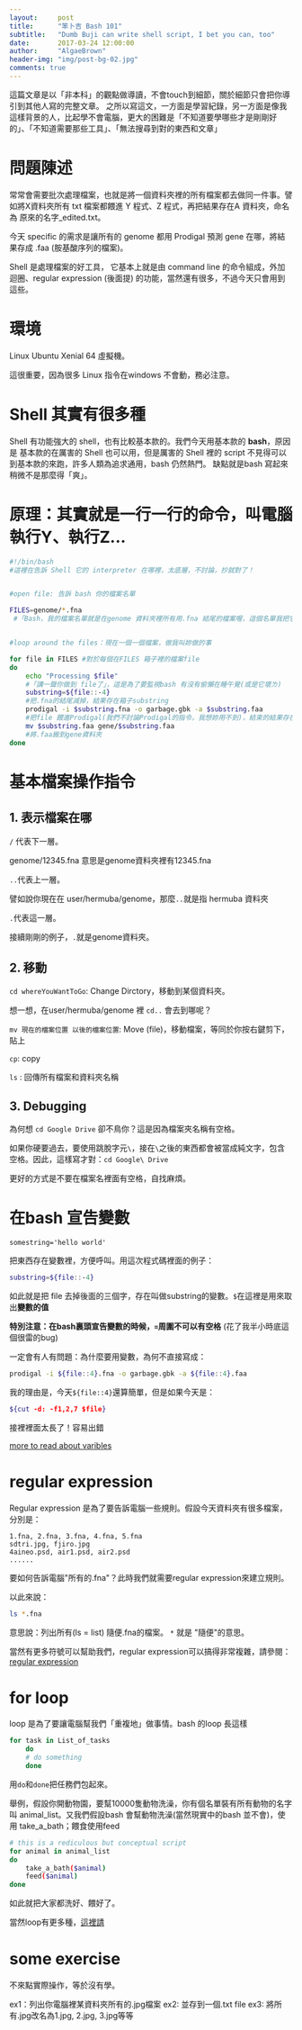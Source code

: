 ```yaml
---
layout:     post
title:      "笨卜吉 Bash 101"
subtitle:   "Dumb Buji can write shell script, I bet you can, too"
date:       2017-03-24 12:00:00
author:     "AlgaeBrown"
header-img: "img/post-bg-02.jpg"
comments: true
---
```

這篇文章是以「非本科」的觀點做導讀，不會touch到細節，關於細節只會把你導引到其他人寫的完整文章。
之所以寫這文，一方面是學習紀錄，另一方面是像我這樣背景的人，比起學不會電腦，更大的困難是「不知道要學哪些才是剛剛好的」、「不知道需要那些工具」、「無法搜尋到對的東西和文章」

# 問題陳述
常常會需要批次處理檔案，也就是將一個資料夾裡的所有檔案都去做同一件事。譬如將X資料夾所有 txt 檔案都餵進 Y 程式、Z 程式，再把結果存在A 資料夾，命名為 原來的名字_edited.txt。

今天 specific 的需求是讓所有的 genome 都用 Prodigal 預測 gene 在哪，將結果存成 .faa (胺基酸序列的檔案)。

Shell 是處理檔案的好工具， 它基本上就是由 command line 的命令組成，外加迴圈、regular expression (後面提) 的功能，當然還有很多，不過今天只會用到這些。

# 環境
Linux Ubuntu Xenial 64 虛擬機。

這很重要，因為很多 Linux 指令在windows 不會動，務必注意。

# Shell 其實有很多種
Shell 有功能強大的 shell，也有比較基本款的。我們今天用基本款的 **bash**，原因是 基本款的在厲害的 Shell 也可以用，但是厲害的 Shell 裡的 script 不見得可以到基本款的來跑，許多人類為追求通用，bash 仍然熱門。 缺點就是bash 寫起來稍微不是那麼得「爽」。

# 原理：其實就是一行一行的命令，叫電腦執行Y、執行Z...

```bash
#!/bin/bash 
#這裡在告訴 Shell 它的 interpreter 在哪裡，太底層，不討論，抄就對了！


#open file: 告訴 bash 你的檔案名單

FILES=genome/*.fna
 #「Bash，我的檔案名單就是在genome 資料夾裡所有用.fna 結尾的檔案喔，這個名單我把它裝在一個叫FILES 的箱子裡」


#loop around the files：現在一個一個檔案，做我叫妳做的事

for file in FILES #對於每個在FILES 箱子裡的檔案file
do
    echo "Processing $file" 
    #「講一聲你做到 file了」，這是為了要監視bash 有沒有偷懶在睡午覺(或是它壞ㄌ)
    substring=${file::-4} 
    #把.fna的結尾減掉，結果存在箱子substring
    prodigal -i $substring.fna -o garbage.gbk -a $substring.faa 
    #把file 餵進Prodigal(我們不討論Prodigal的指令，我想妳用不到)，結束的結果存在和file一樣名字、但結尾改成.faa
    mv $substring.faa gene/$substring.faa 
    #將.faa搬到gene資料夾
done
```

# 基本檔案操作指令
## 1. 表示檔案在哪

`/` 代表下一層。

genome/12345.fna 意思是genome資料夾裡有12345.fna


`..`代表上一層。

譬如說你現在在 user/hermuba/genome，那麼`..`就是指 hermuba 資料夾


`.`代表這一層。

接續剛剛的例子，`.`就是genome資料夾。



## 2. 移動
`cd whereYouWantToGo`: Change Dirctory，移動到某個資料夾。

想一想，在user/hermuba/genome 裡 `cd..` 會去到哪呢？

`mv 現在的檔案位置 以後的檔案位置`: Move (file)，移動檔案，等同於你按右鍵剪下，貼上

`cp`: copy

`ls` : 回傳所有檔案和資料夾名稱
## 3. Debugging
為何想 `cd Google Drive` 卻不鳥你？這是因為檔案夾名稱有空格。

如果你硬要過去，要使用跳脫字元`\`，接在`\`之後的東西都會被當成純文字，包含空格。因此，這樣寫才對：`cd Google\ Drive`

更好的方式是不要在檔案名裡面有空格，自找麻煩。

# 在bash 宣告變數
`somestring='hello world'`

把東西存在變數裡，方便呼叫。用這次程式碼裡面的例子：
```bash
substring=${file::-4}
```
如此就是把 file 去掉後面的三個字，存在叫做substring的變數。`$`在這裡是用來取出**變數的值**

**特別注意：在bash裏頭宣告變數的時候，`=`周圍不可以有空格**
(花了我半小時底這個很雷的bug)

一定會有人有問題：為什麼要用變數，為何不直接寫成：
```bash
prodigal -i ${file::4}.fna -o garbage.gbk -a ${file::4}.faa
```

我的理由是，今天`${file::4}`還算簡單，但是如果今天是：
```bash
${cut -d: -f1,2,7 $file}
```
接裡裡面太長了！容易出錯

[more to read about varibles](http://tldp.org/HOWTO/Bash-Prog-Intro-HOWTO-5.html)

# regular expression
Regular expression 是為了要告訴電腦一些規則。假設今天資料夾有很多檔案，分別是：
```
1.fna, 2.fna, 3.fna, 4.fna, 5.fna
sdtri.jpg, fjiro.jpg
4aineo.psd, air1.psd, air2.psd
......
```
要如何告訴電腦"所有的.fna"？此時我們就需要regular expression來建立規則。

以此來說：
```bash
ls *.fna
```
意思說：列出所有(ls = list) 隨便.fna的檔案。
`*` 就是 "隨便"的意思。

當然有更多符號可以幫助我們，regular expression可以搞得非常複雜，請參閱：[regular expression]('http://www.tldp.org/LDP/abs/html/x17129.html)

# for loop
loop 是為了要讓電腦幫我們「重複地」做事情。bash 的loop 長這樣
```bash
for task in List_of_tasks
    do
    # do something
    done
```
用`do`和`done`把任務們包起來。

舉例，假設你開動物園，要幫10000隻動物洗澡，你有個名單裝有所有動物的名字叫 animal_list。又我們假設bash 會幫動物洗澡(當然現實中的bash 並不會)，使用 take_a_bath；餵食使用feed
```bash
# this is a rediculous but conceptual script
for animal in animal_list
do
    take_a_bath($animal)
    feed($animal)
done
```
如此就把大家都洗好、餵好了。

當然loop有更多種，[這裡請](http://tldp.org/HOWTO/Bash-Prog-Intro-HOWTO-7.html)

# some exercise
不來點實際操作，等於沒有學。

ex1：列出你電腦裡某資料夾所有的.jpg檔案
ex2: 並存到一個.txt file
ex3: 將所有.jpg改名為1.jpg, 2.jpg, 3.jpg等等



